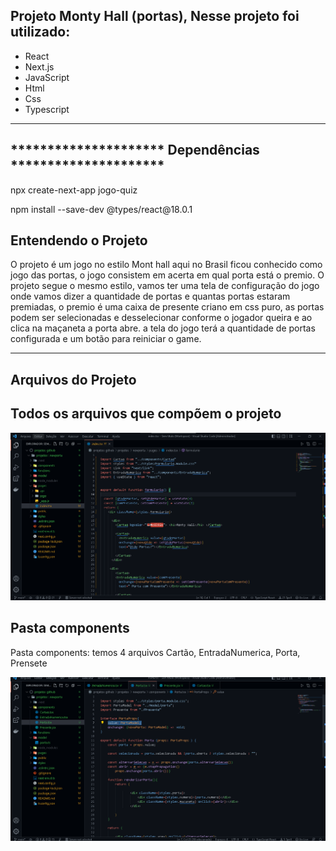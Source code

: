 <h2>Projeto Monty Hall (portas), Nesse projeto foi utilizado:</h2>

<ul>
  <li>React</li>
  <li>Next.js</li>
  <li>JavaScript</li>
  <li>Html</li>
  <li>Css</li>
  <li>Typescript</li>
</ul>

 <hr/>
 
 <h2>********************* Dependências *********************</h2> 
<p>npx create-next-app jogo-quiz</p>
<p>npm install --save-dev @types/react@18.0.1</p>

<h2>Entendendo o Projeto</h2>

<p> 
O projeto é um jogo no estilo Mont hall aqui no Brasil ficou conhecido como jogo das portas, o jogo consistem em acerta em qual porta está o premio.
O projeto segue o mesmo estilo, vamos ter uma tela de configuração do jogo onde vamos dizer a quantidade de portas e quantas portas estaram premiadas,
o premio é uma caixa de presente criano em css puro, as portas podem ser selecionadas e desselecionar conforme o jogador queira e ao clica na maçaneta a porta abre.
a tela do jogo terá a quantidade de portas configurada e um botão para reiniciar o game.
</p>

<hr/>

<h2>Arquivos do Projeto</h2>

<h2>Todos os arquivos que compõem o projeto</h2>
<img src="public\Projeto.png"/>

<h2>Pasta components</h2>
<p>Pasta components: temos 4 arquivos Cartão, EntradaNumerica, Porta, Prensete</p>
<img src="public\pasta_components.png"/>
